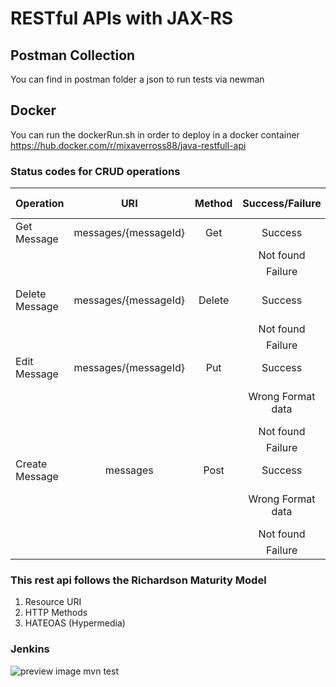 # RESTful APIs with JAX-RS


## Postman Collection ##
You can find in postman folder a json to run tests via newman

## Docker ##
You can run the dockerRun.sh in order to deploy in a docker container
https://hub.docker.com/r/mixaverross88/java-restfull-api

### Status codes for CRUD operations

|Operation|URI|Method|Success/Failure|Status Code|
|----  |:-----:|:-----:|:-----:|:-----:|
|Get Message|messages/{messageId}|Get|Success|200|
| | | |Not found|404|
| | | |Failure|500|
|Delete Message|messages/{messageId}|Delete|Success|200 or 204|
| | | |Not found|404|
| | | |Failure|500|
|Edit Message|messages/{messageId}|Put|Success|201|
| | | |Wrong Format data|400 or 415|
| | | |Not found|404|
| | | |Failure|500|
|Create Message|messages|Post|Success|201|
| | | |Wrong Format data|400 or 415|
| | | |Not found|404|
| | | |Failure|500|


### This rest api follows the Richardson Maturity Model
1. Resource URI
2. HTTP Methods
3. HATEOAS (Hypermedia) 


### Jenkins
![preview image](https://raw.githubusercontent.com/mixaverros88/java-api/master/src/main/webapp/resources/img/jenkins.jpg)
mvn test
